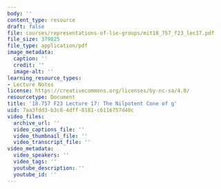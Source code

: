 ```yaml
---
body: ''
content_type: resource
draft: false
file: courses/representations-of-lie-groups/mit18_757_f23_lec17.pdf
file_size: 379025
file_type: application/pdf
image_metadata:
  caption: ''
  credit: ''
  image-alt: ''
learning_resource_types:
- Lecture Notes
license: https://creativecommons.org/licenses/by-nc-sa/4.0/
resourcetype: Document
title: '18.757 F23 Lecture 17: The Nilpotent Cone of g'
uid: 7aa3fdd3-b3c8-4dff-8181-c6116757d40c
video_files:
  archive_url: ''
  video_captions_file: ''
  video_thumbnail_file: ''
  video_transcript_file: ''
video_metadata:
  video_speakers: ''
  video_tags: ''
  youtube_description: ''
  youtube_id: ''
---
```

